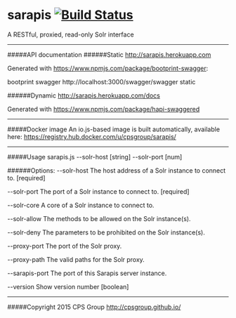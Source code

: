 # sarapis [![Build Status](https://api.shippable.com/projects/5576aac7edd7f2c0520dec32/badge?branchName=master)](https://app.shippable.com/projects/5576aac7edd7f2c0520dec32/builds/latest)
A RESTful, proxied, read-only Solr interface

---------------------------
#####API documentation
######Static
http://sarapis.herokuapp.com

Generated with https://www.npmjs.com/package/bootprint-swagger:

bootprint swagger http://localhost:3000/swagger/swagger static

######Dynamic
http://sarapis.herokuapp.com/docs

Generated with https://www.npmjs.com/package/hapi-swaggered

---------------------------
#####Docker image
An io.js-based image is built automatically, available here:
https://registry.hub.docker.com/u/cpsgroup/sarapis/

---------------------------
#####Usage
sarapis.js --solr-host [string] --solr-port [num]

######Options:
  --solr-host     The host address of a Solr instance to connect to.  [required]
  
  --solr-port     The port of a Solr instance to connect to.          [required]
  
  --solr-core     A core of a Solr instance to connect to.
  
  --solr-allow    The methods to be allowed on the Solr instance(s).
  
  --solr-deny     The parameters to be prohibited on the Solr instance(s).
  
  --proxy-port    The port of the Solr proxy.
  
  --proxy-path    The valid paths for the Solr proxy.
  
  --sarapis-port  The port of this Sarapis server instance.
  
  --version       Show version number                                  [boolean]

---------------------------
#####Copyright
2015 CPS Group
http://cpsgroup.github.io/

